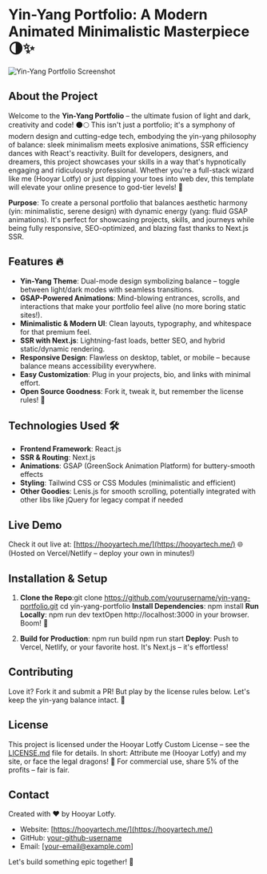 # Yin-Yang Portfolio: A Modern Animated Minimalistic Masterpiece 🌗✨

![Yin-Yang Portfolio Screenshot](https://via.placeholder.com/1200x600?text=Yin+Yang+Portfolio+Demo) <!-- Replace with actual screenshot URL -->

## About the Project
Welcome to the **Yin-Yang Portfolio** – the ultimate fusion of light and dark, creativity and code! 🌑🌕 This isn't just a portfolio; it's a symphony of modern design and cutting-edge tech, embodying the yin-yang philosophy of balance: sleek minimalism meets explosive animations, SSR efficiency dances with React's reactivity. Built for developers, designers, and dreamers, this project showcases your skills in a way that's hypnotically engaging and ridiculously professional. Whether you're a full-stack wizard like me (Hooyar Lotfy) or just dipping your toes into web dev, this template will elevate your online presence to god-tier levels! 🚀

**Purpose**: To create a personal portfolio that balances aesthetic harmony (yin: minimalistic, serene design) with dynamic energy (yang: fluid GSAP animations). It's perfect for showcasing projects, skills, and journeys while being fully responsive, SEO-optimized, and blazing fast thanks to Next.js SSR.

## Features 🔥
- **Yin-Yang Theme**: Dual-mode design symbolizing balance – toggle between light/dark modes with seamless transitions.
- **GSAP-Powered Animations**: Mind-blowing entrances, scrolls, and interactions that make your portfolio feel alive (no more boring static sites!).
- **Minimalistic & Modern UI**: Clean layouts, typography, and whitespace for that premium feel.
- **SSR with Next.js**: Lightning-fast loads, better SEO, and hybrid static/dynamic rendering.
- **Responsive Design**: Flawless on desktop, tablet, or mobile – because balance means accessibility everywhere.
- **Easy Customization**: Plug in your projects, bio, and links with minimal effort.
- **Open Source Goodness**: Fork it, tweak it, but remember the license rules! 📜

## Technologies Used 🛠️
- **Frontend Framework**: React.js
- **SSR & Routing**: Next.js
- **Animations**: GSAP (GreenSock Animation Platform) for buttery-smooth effects
- **Styling**: Tailwind CSS or CSS Modules (minimalistic and efficient)
- **Other Goodies**: Lenis.js for smooth scrolling, potentially integrated with other libs like jQuery for legacy compat if needed

## Live Demo
Check it out live at: [https://hooyartech.me/](https://hooyartech.me/) 🌐  
(Hosted on Vercel/Netlify – deploy your own in minutes!)

## Installation & Setup
1. **Clone the Repo**:git clone https://github.com/yourusername/yin-yang-portfolio.git
cd yin-yang-portfolio
**Install Dependencies**:
npm install
**Run Locally**:
npm run dev
textOpen http://localhost:3000 in your browser. Boom! 🎉

4. **Build for Production**:
npm run build
npm run start
**Deploy**: Push to Vercel, Netlify, or your favorite host. It's Next.js – it's effortless!

## Contributing
Love it? Fork it and submit a PR! But play by the license rules below. Let's keep the yin-yang balance intact. 🤝

## License
This project is licensed under the Hooyar Lotfy Custom License – see the [LICENSE.md](LICENSE.md) file for details. In short: Attribute me (Hooyar Lotfy) and my site[](https://hooyartech.me/), or face the legal dragons! 🐉 For commercial use, share 5% of the profits – fair is fair.

## Contact
Created with ❤️ by Hooyar Lotfy.  
- Website: [https://hooyartech.me/](https://hooyartech.me/)  
- GitHub: [your-github-username](https://github.com/yourusername)  
- Email: [your-email@example.com]  

Let's build something epic together! 🌟
